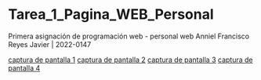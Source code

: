 # Tarea_1_Pagina_WEB_Personal
Primera asignación de programación web - personal web 
Anniel Francisco Reyes Javier | 2022-0147

[captura de pantalla 1](captura-1.png)
[captura de pantalla 2](captura-2.png)
[captura de pantalla 3](captura-3.png)
[captura de pantalla 4](captura-4.png)
